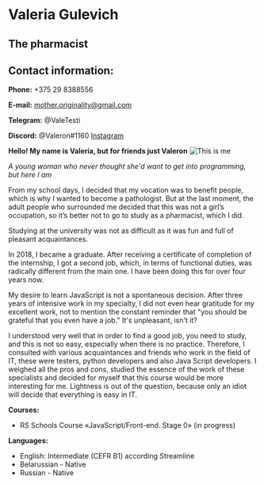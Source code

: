 # Valeria Gulevich
## The pharmacist
## Contact information:
**Phone:** +375 29 8388556 

**E-mail:** mother.originality@gmail.com

**Telegram:** @ValeTesti

**Discord:** @Valeron#1160
[Instagram](https://www.instagram.com/valeriagulevich/)

**Hello! My name is Valeria, but for friends just Valeron**
![This is me](https://psv4.userapi.com/c237331/u209334549/docs/d49/39dd82abc6b4/git-cv-avatar.png?extra=aMK6SHqL8dngi1dZVO1hS8TROYP_zbI2mC3fDzlIcQVjfuJoXF_vzy6VdGJjcEc7phL7Lw1tN-7qCnhZr9rVXKcIh-Bb-GKS5EvN0iOL-Gvrke_pcE_PaMxhOvODS00mA0xkNzEqRax2diBgUhjYqMkXMA)

*A young woman who never thought she'd want to get into programming, but here I am*

From my school days, I decided that my vocation was to benefit people, which is why I wanted to become a pathologist.
But at the last moment, the adult people who surrounded me decided that this was not a girl’s occupation, so it’s better not to go to study as a pharmacist, which I did.

Studying at the university was not as difficult as it was fun and full of pleasant acquaintances.


In 2018, I became a graduate. After receiving a certificate of completion of the internship, I got a second job, which, in terms of functional duties, was radically different from the main one. I have been doing this for over four years now.

My desire to learn JavaScript is not a spontaneous decision. After three years of intensive work in my specialty, I did not even hear gratitude for my excellent work, not to mention the constant reminder that "you should be grateful that you even have a job." It's unpleasant, isn't it?

I understood very well that in order to find a good job, you need to study, and this is not so easy, especially when there is no practice.
Therefore, I consulted with various acquaintances and friends who work in the field of IT, these were testers, python developers and also Java Script developers.
I weighed all the pros and cons, studied the essence of the work of these specialists and decided for myself that this course would be more interesting for me. Lightness is out of the question, because only an idiot will decide that everything is easy in IT.

**Courses:**
* RS Schools Course «JavaScript/Front-end. Stage 0» (in progress)

**Languages:**
* English:  Intermediate (CEFR B1) according Streamline
* Belarussian - Native
* Russian - Native

